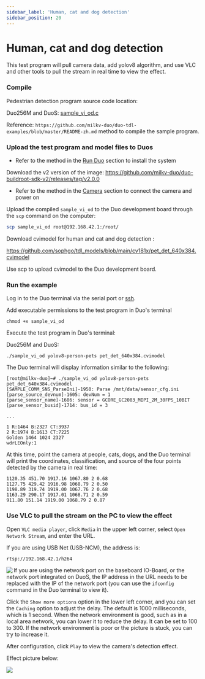 ```yaml
---
sidebar_label: 'Human, cat and dog detection'
sidebar_position: 20
---
```


# Human, cat and dog detection

This test program will pull camera data, add yolov8 algorithm, and use VLC and other tools to pull the stream in real time to view the effect.

### Compile

Pedestrian detection program source code location:

Duo256M and DuoS: [sample_vi_od.c](https://github.com/milkv-duo/duo-tdl-examples/blob/master/sample_vi_od/sample_vi_od.c)

Reference: `https://github.com/milkv-duo/duo-tdl-examples/blob/master/README-zh.md` method to compile the sample program.

### Upload the test program and model files to Duos

- Refer to the method in the [Run Duo](https://milkv.io/zh/docs/duo/getting-started/boot) section to install the system

Download the v2 version of the image: https://github.com/milkv-duo/duo-buildroot-sdk-v2/releases/tag/v2.0.0

- Refer to the method in the [Camera](https://milkv.io/zh/docs/duo/camera/gc2083) section to connect the camera and power on

Upload the compiled `sample_vi_od` to the Duo development board through the `scp` command on the computer:

```bash
scp sample_vi_od root@192.168.42.1:/root/
```

Download cvimodel for human and cat and dog detection :

https://github.com/sophgo/tdl_models/blob/main/cv181x/pet_det_640x384.cvimodel

Use scp to upload cvimodel to the Duo development board.

### Run the example

Log in to the Duo terminal via the serial port or [ssh](https://milkv.io/zh/docs/duo/getting-started/setup#ssh).

Add executable permissions to the test program in Duo's terminal
```
chmod +x sample_vi_od
```
Execute the test program in Duo's terminal:

Duo256M and DuoS:
```
./sample_vi_od yolov8-person-pets pet_det_640x384.cvimodel
```

The Duo terminal will display information similar to the following:
```
[root@milkv-duo]~# ./sample_vi_od yolov8-person-pets pet_det_640x384.cvimodel
[SAMPLE_COMM_SNS_ParseIni]-1950: Parse /mnt/data/sensor_cfg.ini
[parse_source_devnum]-1605: devNum = 1
[parse_sensor_name]-1686: sensor = GCORE_GC2083_MIPI_2M_30FPS_10BIT
[parse_sensor_busid]-1714: bus_id = 3

...

1 R:1464 B:2327 CT:3937
2 R:1974 B:1613 CT:7225
Golden 1464 1024 2327
wdrLEOnly:1

```

At this time, point the camera at people, cats, dogs, and the Duo terminal will print the coordinates, classification, and source of the four points detected by the camera in real time:

```
1120.35 451.70 1917.16 1067.80 2 0.68
1127.75 429.42 1916.98 1068.79 2 0.50
1198.89 319.74 1919.00 1067.76 2 0.68
1163.29 290.17 1917.01 1068.71 2 0.59
911.80 151.14 1919.00 1068.79 2 0.87
```

### Use VLC to pull the stream on the PC to view the effect

Open `VLC media player`, click `Media` in the upper left corner, select `Open Network Stream`, and enter the URL.

If you are using USB Net (USB-NCM), the address is:
```
rtsp://192.168.42.1/h264
```

<Image src='/docs/duo/duo-vlc-stream-setup.jpg' minWidth='40%' maxWidth='60%' align='left' />

If you are using the network port on the baseboard IO-Board, or the network port integrated on DuoS, the IP address in the URL needs to be replaced with the IP of the network port (you can use the `ifconfig` command in the Duo terminal to view it).

Click the `Show more options` option in the lower left corner, and you can set the `Caching` option to adjust the delay. The default is 1000 milliseconds, which is 1 second. When the network environment is good, such as in a local area network, you can lower it to reduce the delay. It can be set to 100 to 300. If the network environment is poor or the picture is stuck, you can try to increase it.

After configuration, click `Play` to view the camera's detection effect.

Effect picture below:

<Image src='/docs/duo/duos/duos-yolov8-person-pets-detection.webp' minWidth='40%' maxWidth='60%' align='left' />
